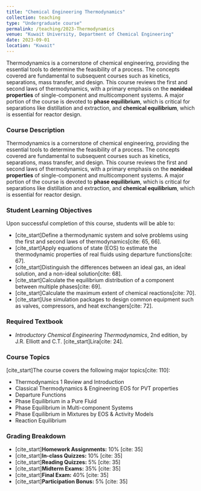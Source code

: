 ```yaml
---
title: "Chemical Engineering Thermodynamics"
collection: teaching
type: "Undergraduate course"
permalink: /teaching/2023-Thermodynamics
venue: "Kuwait University, Department of Chemical Engineering"
date: 2023-09-01
location: "Kuwait"
---
```


Thermodynamics is a cornerstone of chemical engineering, providing the essential tools to determine the feasibility of a process. The concepts covered are fundamental to subsequent courses such as kinetics, separations, mass transfer, and design. This course reviews the first and second laws of thermodynamics, with a primary emphasis on the **nonideal properties** of single-component and multicomponent systems. A major portion of the course is devoted to **phase equilibrium**, which is critical for separations like distillation and extraction, and **chemical equilibrium**, which is essential for reactor design.


### Course Description
Thermodynamics is a cornerstone of chemical engineering, providing the essential tools to determine the feasibility of a process. The concepts covered are fundamental to subsequent courses such as kinetics, separations, mass transfer, and design. This course reviews the first and second laws of thermodynamics, with a primary emphasis on the **nonideal properties** of single-component and multicomponent systems. A major portion of the course is devoted to **phase equilibrium**, which is critical for separations like distillation and extraction, and **chemical equilibrium**, which is essential for reactor design.

### Student Learning Objectives
Upon successful completion of this course, students will be able to:
* [cite_start]Define a thermodynamic system and solve problems using the first and second laws of thermodynamics[cite: 65, 66].
* [cite_start]Apply equations of state (EOS) to estimate the thermodynamic properties of real fluids using departure functions[cite: 67].
* [cite_start]Distinguish the differences between an ideal gas, an ideal solution, and a non-ideal solution[cite: 68].
* [cite_start]Calculate the equilibrium distribution of a component between multiple phases[cite: 69].
* [cite_start]Calculate the maximum extent of chemical reactions[cite: 70].
* [cite_start]Use simulation packages to design common equipment such as valves, compressors, and heat exchangers[cite: 72].

### Required Textbook
* *Introductory Chemical Engineering Thermodynamics*, 2nd edition, by J.R. Elliott and C.T. [cite_start]Lira[cite: 24].

### Course Topics
[cite_start]The course covers the following major topics[cite: 110]:
* Thermodynamics 1 Review and Introduction
* Classical Thermodynamics & Engineering EOS for PVT properties
* Departure Functions
* Phase Equilibrium in a Pure Fluid
* Phase Equilibrium in Multi-component Systems
* Phase Equilibrium in Mixtures by EOS & Activity Models
* Reaction Equilibrium

### Grading Breakdown
* [cite_start]**Homework Assignments:** 10% [cite: 35]
* [cite_start]**In-class Quizzes:** 10% [cite: 35]
* [cite_start]**Reading Quizzes:** 5% [cite: 35]
* [cite_start]**Midterm Exams:** 35% [cite: 35]
* [cite_start]**Final Exam:** 40% [cite: 35]
* [cite_start]**Participation Bonus:** 5% [cite: 35]